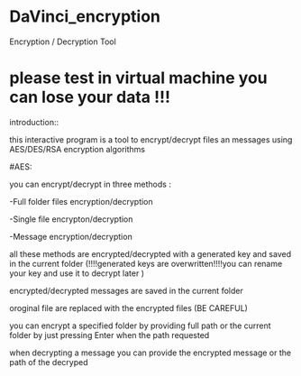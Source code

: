# DaVinci_encryption
Encryption / Decryption Tool 
# please test in virtual machine you can lose your data !!!
introduction::

this interactive program is a tool to encrypt/decrypt files an messages using AES/DES/RSA encryption algorithms 

#AES:

you can encrypt/decrypt in three methods :


-Full folder files encryption/decryption

-Single file encrypton/decryption

-Message encryption/decryption 


all these methods are encrypted/decrypted with a generated key and saved in the current folder (!!!!generated keys are overwritten!!!!you can rename your key and use it to decrypt later )

encrypted/decrypted messages are saved in the current folder 

oroginal file are replaced with the encrypted files (BE CAREFUL) 


you can encrypt a specified folder by providing full path or the current folder by just pressing Enter when the path requested 


when decrypting a message you can provide the encrypted message or the path of the decryped 

